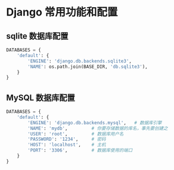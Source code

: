 # Django 常用功能和配置

[annotation]: <id> (67c9c264-e7b3-47e9-aa0a-7e10f4971c1e)
[annotation]: <status> (public)
[annotation]: <create_time> (2019-06-25 15:50:30)
[annotation]: <category> (计算机技术)
[annotation]: <tags> (Python|Django)
[annotation]: <comments> (false)


## sqlite 数据库配置

```python
DATABASES = {
    'default': {
        'ENGINE': 'django.db.backends.sqlite3',
        'NAME': os.path.join(BASE_DIR, 'db.sqlite3'),
    }
}
```

## MySQL 数据库配置

```python
DATABASES = {
    'default': {
        'ENGINE': 'django.db.backends.mysql',   # 数据库引擎
        'NAME': 'mydb',         # 你要存储数据的库名，事先要创建之
        'USER': 'root',         # 数据库用户名
        'PASSWORD': '1234',     # 密码
        'HOST': 'localhost',    # 主机
        'PORT': '3306',         # 数据库使用的端口
    }
}
```